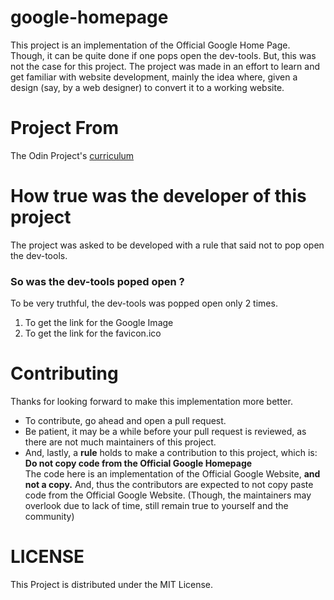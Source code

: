 # google-homepage

This project is an implementation of the Official Google Home Page. Though, it can be quite done if one pops open the dev-tools.
But, this was not the case for this project. The project was made in an effort to learn and get familiar with website development, mainly
the idea where, given a design (say, by a web designer) to convert it to a working website.

# Project From

The Odin Project's [curriculum](http://www.theodinproject.com/web-development-101/html-css)

# How true was the developer of this project

The project was asked to be developed with a rule that said not to pop open the dev-tools.

### So was the dev-tools poped open ?

To be very truthful, the dev-tools was popped open only 2 times.
1) To get the link for the Google Image
2) To get the link for the favicon.ico

# Contributing

Thanks for looking forward to make this implementation more better.
<ul>
<li>To contribute, go ahead and open a pull request.</li>
<li>Be patient, it may be a while before your pull request is reviewed, as there are not much maintainers of this project.</li>
<li>And, lastly, a <b>rule</b> holds to make a contribution to this project, which is: <b>Do not copy code from the Official Google Homepage</b><br/>
The code here is an implementation of the Official Google Website, <b> and not a copy.</b>
And, thus the contributors are expected to not copy paste code from the Official Google Website.
(Though, the maintainers may overlook due to lack of time, still remain true to yourself and the community)</li>
</ul>

# LICENSE

This Project is distributed under the MIT License.
